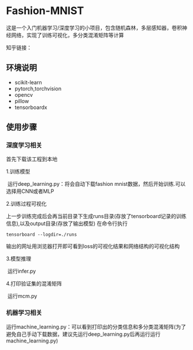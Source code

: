 # Fashion-MNIST

这是一个入门机器学习/深度学习的小项目，包含随机森林，多层感知器，卷积神经网络，实现了训练可视化，多分类混淆矩阵等计算

知乎链接：

## 环境说明

- scikit-learn
- pytorch,torchvision
- opencv
- pillow
- tensorboardx

## 使用步骤

### 深度学习相关

首先下载该工程到本地

1.训练模型

​		运行deep_learning.py：将会自动下载fashion mnist数据，然后开始训练.可以选择用CNN或者MLP

2.训练过程可视化

​		上一步训练完成后会再当前目录下生成runs目录(存放了tensorboard记录的训练信息),以及output目录(存放了输出模型)
 在命令行执行

```
tensorboard --logdir=./runs
```

输出的网址用浏览器打开即可看到loss的可视化结果和网络结构的可视化结构

3.模型推理

​        运行infer.py

4.打印验证集的混淆矩阵

​	    运行mcm.py

### 机器学习相关

运行machine_learning.py：可以看到打印出的分类信息和多分类混淆矩阵(为了避免自己手动下载数据，建议先运行deep_learning.py后再运行运行machine_learning.py)

